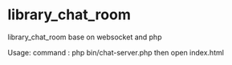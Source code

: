 # library_chat_room
library_chat_room base on websocket and php

Usage:
command : php bin/chat-server.php
then open index.html 



